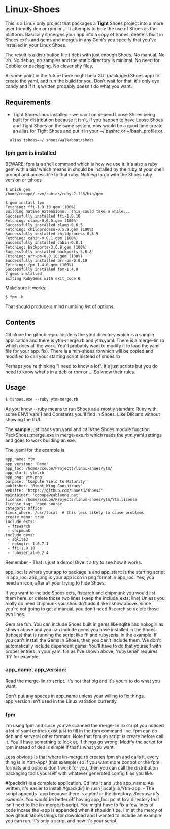 # Linux-Shoes 

This is a Linux only project that packages a **Tight** Shoes project into a more 
user friendly deb or rpm or ... It attempts to hide the use of Shoes as
the platform. Basically it merges your app into a copy of Shoes, delete's
built in Shoes ext's and gems and merges in any Gem's you specify that you've
installed in your Linux Shoes.

The result is a distribution file (.deb)  with just enough Shoes. No manual. No irb. No debug, no
samples and the static directory is minimal. No need for Cobbler or packaging. 
No clever shy files. 

At some point in the future there might be a GUI (packaged Shoes.app) to create the yaml,
and run the build for you. Don't wait for that, it's only eye candy and if it is written
probably doesn't do what you want. 

## Requirements 

* Tight Shoes linux installed - we can't on depend Loose Shoes being built for distribution
  because it isn't.  If you happen to have Loose Shoes and Tight Shoes on the same system, now would
  be a good time create an alias for Tight Shoes and put it in your ~/.bashrc or ~/bash_profile or..
  
```
  alias tshoes=~/.shoes/walkabout/shoes
```

### fpm gem is installed

BEWARE: fpm is a shell command which is how we use it. 
It's also a ruby gem with a bin/ which means in should be installed
by the ruby at your shell prompt and accessible to that ruby. *Nothing* 
to do with the Shoes ruby version or tshoes

```
$ which gem
/home/ccoupe/.rvm/rubies/ruby-2.1.6/bin/gem

$ gem install fpm
Fetching: ffi-1.9.10.gem (100%)
Building native extensions.  This could take a while...
Successfully installed ffi-1.9.10
Fetching: clamp-0.6.5.gem (100%)
Successfully installed clamp-0.6.5
Fetching: childprocess-0.5.9.gem (100%)
Successfully installed childprocess-0.5.9
Fetching: cabin-0.8.1.gem (100%)
Successfully installed cabin-0.8.1
Fetching: backports-3.6.8.gem (100%)
Successfully installed backports-3.6.8
Fetching: arr-pm-0.0.10.gem (100%)
Successfully installed arr-pm-0.0.10
Fetching: fpm-1.4.0.gem (100%)
Successfully installed fpm-1.4.0
7 gems installed
Exiting RubyGems with exit_code 0
```

Make sure it works:
```
$ fpm -h
```

That should produce a mind numbing list of options. 

## Contents 

Git clone the github repo.
Inside is the ytm/ directory which is a sample application and there is ytm-merge.rb 
and ytm.yaml. There is a merge-lin.rb which does all the work. You'll probably
want to modify it to load the yaml file for your app. 
fix). There is a min-shoes.rb which will be copied and modified to call your starting script
instead of shoes.rb

Perhaps you're thinking "I need to know a lot". It's just scripts but you do
need to know what's in a deb or rpm or ... So know their rules.


## Usage 

`$ tshoes.exe --ruby ytm-merge.rb`

As you know --ruby means to run Shoes as a mostly standard Ruby with some
ENV['vars'] and Constants you'll find in Shoes. Like DIR and without showing the GUI.

The **sample** just loads ytm.yaml and calls the Shoes module function
PackShoes::merge_exe in merge-exe.rb which reads the ytm.yaml settings and goes
to work building an exe. 

The .yaml for the example is 

```
app_name: Ytm
app_version: 'Demo'
app_loc: /home/ccoupe/Projects/linux-shoes/ytm/
app_start: ytm.rb
app_png: ytm.png
purpose: 'Compute Yield to Maturity'
publisher: 'Right Wing Conspiracy'
website: 'https://github.com/Shoes3/shoes3'
maintainer: 'ccoupe@cableone.net'
license: /home/ccoupe/Projects/linux-shoes/ytm/Ytm.license
license_tag: 'open source'
category: Office
linux_where: /usr/local  # this less likely to cause problems
create_menu: true
include_exts:
 - ftsearch
 - chipmunk
include_gems:
 - sqlite3
 - nokogiri-1.6.7.1
 - ffi-1.9.10
 - rubyserial-0.2.4

```

Remember - That is just a demo!  Give it a try to see how it works. 
 
 app_loc: is where your app to package is and app_start: is the starting script
 in app_loc. app_png is your app icon in png format in app_loc. Yes, you need an icon,
 after all your trying to hide Shoes.

 If you want to include Shoes exts, ftsearch and chipmunk you would list them here.
 or delete those two lines (keep the include_exts: line)
 Unless you really do need chipmunk you shouldn't add it like I show above. Since you're not
 going to get a manual, you don't need ftsearch so delete those two lines.
 
 Gem are fun. You can include Shoes built in gems like sqlite and nokogiri as shown above
 and you can include gems you have installed in the Shoes (tshoes) that is running the script
 like ffi and rubyserial in the example. If you can't install the Gems in Shoes, then you can't include them.
 We don't automatically include dependent gems. You'll have to do that yourself with
 proper entries in your yaml file as I've shown above, 'rubyserial' requires 'ffi' for example
 
### app_name, app_version:

Read the merge-lin.rb script. It's not that big and it's yours to do what
you want.

Don't put any spaces in app_name unless your willing to fix things.
app_version isn't used in the Linux variation currently.

### fpm

I'm using fpm and since you've scanned the merge-lin.rb script you noticed
a lot of yaml entries exist just to fill in the fpm command line. fpm can do deb and
serveral other formats. Note that fpm.sh script is create before call it. You'll have 
something to look at, if things go wrong. Modify the script for rpm instead of deb is simple if 
that's what you want. 

Less obvious is that where lin-merge.rb creates fpm.sh and calls it, every thing is in Ytm-App/
(this example) so if you want more control or the fpm formats and options don't work for you, then you
can call the distribution packaging tools yourself with whatever generated config files you
like. 

#{packdir} is a complete application. Cd into it and ./the app_name:  As written, it's easier
to install #{packdir} in /usr/[local]/lib/Ytm-app. - The script appends -app because there is a ytm/
in the directory. *Because it's example.* You would be better off having  app_loc: point to a directory
that isn't next to the lin-merge.rb script.  You might have to fix a few lines of code incase the -app
is appended when it shouldn't be. I'm at the mercy of how github stores things for download and I wanted
to include an example you can run.  It's only a script and now it's your script.




